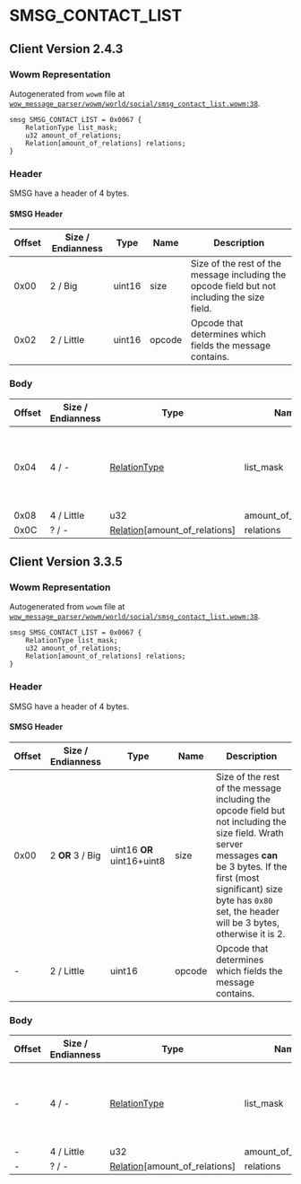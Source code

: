 # SMSG_CONTACT_LIST

## Client Version 2.4.3

### Wowm Representation

Autogenerated from `wowm` file at [`wow_message_parser/wowm/world/social/smsg_contact_list.wowm:38`](https://github.com/gtker/wow_messages/tree/main/wow_message_parser/wowm/world/social/smsg_contact_list.wowm#L38).
```rust,ignore
smsg SMSG_CONTACT_LIST = 0x0067 {
    RelationType list_mask;
    u32 amount_of_relations;
    Relation[amount_of_relations] relations;
}
```
### Header

SMSG have a header of 4 bytes.

#### SMSG Header

| Offset | Size / Endianness | Type   | Name   | Description |
| ------ | ----------------- | ------ | ------ | ----------- |
| 0x00   | 2 / Big           | uint16 | size   | Size of the rest of the message including the opcode field but not including the size field.|
| 0x02   | 2 / Little        | uint16 | opcode | Opcode that determines which fields the message contains.|

### Body

| Offset | Size / Endianness | Type | Name | Description | Comment |
| ------ | ----------------- | ---- | ---- | ----------- | ------- |
| 0x04 | 4 / - | [RelationType](relationtype.md) | list_mask |  | Indicates which kinds of relations are being sent in this list |
| 0x08 | 4 / Little | u32 | amount_of_relations |  |  |
| 0x0C | ? / - | [Relation](relation.md)[amount_of_relations] | relations |  |  |

## Client Version 3.3.5

### Wowm Representation

Autogenerated from `wowm` file at [`wow_message_parser/wowm/world/social/smsg_contact_list.wowm:38`](https://github.com/gtker/wow_messages/tree/main/wow_message_parser/wowm/world/social/smsg_contact_list.wowm#L38).
```rust,ignore
smsg SMSG_CONTACT_LIST = 0x0067 {
    RelationType list_mask;
    u32 amount_of_relations;
    Relation[amount_of_relations] relations;
}
```
### Header

SMSG have a header of 4 bytes.

#### SMSG Header

| Offset | Size / Endianness | Type   | Name   | Description |
| ------ | ----------------- | ------ | ------ | ----------- |
| 0x00   | 2 **OR** 3 / Big           | uint16 **OR** uint16+uint8 | size | Size of the rest of the message including the opcode field but not including the size field. Wrath server messages **can** be 3 bytes. If the first (most significant) size byte has `0x80` set, the header will be 3 bytes, otherwise it is 2.|
| -      | 2 / Little| uint16 | opcode | Opcode that determines which fields the message contains. |

### Body

| Offset | Size / Endianness | Type | Name | Description | Comment |
| ------ | ----------------- | ---- | ---- | ----------- | ------- |
| - | 4 / - | [RelationType](relationtype.md) | list_mask |  | Indicates which kinds of relations are being sent in this list |
| - | 4 / Little | u32 | amount_of_relations |  |  |
| - | ? / - | [Relation](relation.md)[amount_of_relations] | relations |  |  |

